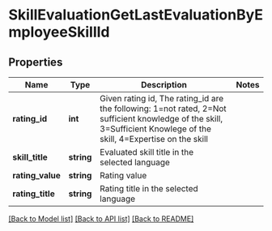 # SkillEvaluationGetLastEvaluationByEmployeeSkillId

## Properties
Name | Type | Description | Notes
------------ | ------------- | ------------- | -------------
**rating_id** | **int** | Given rating id, The rating_id are the following: 1&#x3D;not rated, 2&#x3D;Not sufficient knowledge of the skill, 3&#x3D;Sufficient Knowlege of the skill, 4&#x3D;Expertise on the skill | 
**skill_title** | **string** | Evaluated skill title in the selected language | 
**rating_value** | **string** | Rating value | 
**rating_title** | **string** | Rating title in the selected language | 

[[Back to Model list]](../README.md#documentation-for-models) [[Back to API list]](../README.md#documentation-for-api-endpoints) [[Back to README]](../README.md)


